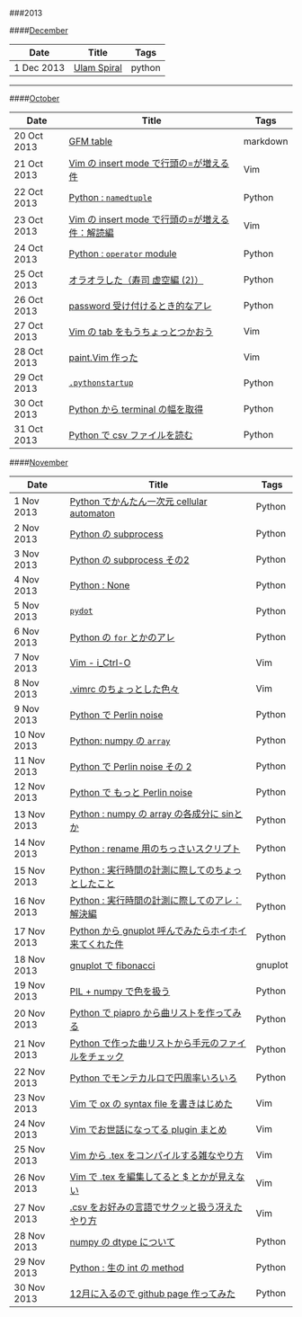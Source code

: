 ###2013

####[December](./2013/Dec)

|Date       |Title                                                                                     |Tags    |
|-----------|------------------------------------------------------------------------------------------|--------|
|1 Dec 2013 |[Ulam Spiral](./2013/Dec/01.python-Ulam-spiral.md)                                        |python  |

---

####[October](./2013/Oct)

|Date       |Title                                                                                     |Tags    |
|-----------|------------------------------------------------------------------------------------------|--------|
|20 Oct 2013|[GFM table](./2013/Oct/20.gfmtable.md)                                                    |markdown|
|21 Oct 2013|[Vim の insert mode で行頭の=が増える件](./2013/Oct/21.vim-doubleequal.md)                |Vim     |
|22 Oct 2013|[Python : `namedtuple`](./2013/Oct/22.python-namedtuple.md)                               |Python  |
|23 Oct 2013|[Vim の insert mode で行頭の=が増える件：解読編](./2013/Oct/23.vim-doubleequal-2.md)      |Vim     |
|24 Oct 2013|[Python : `operator` module](./2013/Oct/24.python-module-operator.md)                     |Python  |
|25 Oct 2013|[オラオラした（寿司 虚空編 (2)）](./2013/Oct/25.oraora-sushi2.md)                         |Python  |
|26 Oct 2013|[password 受け付けるとき的なアレ](./2013/Oct/26.python-getpass.md)                        |Python  |
|27 Oct 2013|[Vim の tab をもうちょっとつかおう](./2013/Oct/27.Vim-tabs.md)                            |Vim     |
|28 Oct 2013|[paint.Vim 作った](./2013/Oct/28.vim-paint.md)                                            |Vim     |
|29 Oct 2013|[`.pythonstartup`](./2013/Oct/29.pythonstartup.md)                                        |Python  |
|30 Oct 2013|[Python から terminal の幅を取得](./2013/Oct/30.python-consolewidth.md)                   |Python  |
|31 Oct 2013|[Python で csv ファイルを読む](./2013/Oct/31-python-readcsv.md)                           |Python  |

####[November](./2013/Nov)

|Date       |Title                                                                                     |Tags    |
|-----------|------------------------------------------------------------------------------------------|--------|
|1 Nov 2013 |[Python でかんたん一次元 cellular automaton](./2013/Nov/1.python-ca.md)                   |Python  |
|2 Nov 2013 |[Python の subprocess](./2013/Nov/2.python-subprocess.md)                                 |Python  |
|3 Nov 2013 |[Python の subprocess その2](./2013/Nov/3.python-subprocess-2.md)                         |Python  |
|4 Nov 2013 |[Python : None](./2013/Nov/4.python-None-comparison.md)                                   |Python  |
|5 Nov 2013 |[`pydot`](./2013/Nov/5.python-pydot.md)                                                   |Python  |
|6 Nov 2013 |[Python の `for` とかのアレ](./2013/Nov/6.python-for-refresh.md)                          |Python  |
|7 Nov 2013 |[Vim - i_Ctrl-O](./2013/Nov/7.vim-i_CTRL-O.md)                                            |Vim     |
|8 Nov 2013 |[.vimrc のちょっとした色々]( ./2013/Nov/8.vimrc-settings.md)                              |Vim     |
|9 Nov 2013 |[Python で Perlin noise](./2013/Nov/9.python-perlinnoise.md)                              |Python  |
|10 Nov 2013|[Python: numpy の `array`](./2013/Nov/10.python-numpy-arrays.md)                          |Python  |
|11 Nov 2013|[Python で Perlin noise その 2](./2013/Nov/11.python-perlinnoise-multi.md)                |Python  |
|12 Nov 2013|[Python で もっと Perlin noise](./2013/Nov/12.python-perlinnoise-more.md)                 |Python  |
|13 Nov 2013|[Python : numpy の array の各成分に sinとか](./2013/Nov/13.python-numpy-sin.md)           |Python  |
|14 Nov 2013|[Python : rename 用のちっさいスクリプト](./2013/Nov/14.python-handy-renamer.md)           |Python  |
|15 Nov 2013|[Python : 実行時間の計測に際してのちょっとしたこと](./2013/Nov/15.python-timing.md)       |Python  |
|16 Nov 2013|[Python : 実行時間の計測に際してのアレ：解決編](./2013/Nov/16.python-timing-solved.md)    |Python  |
|17 Nov 2013|[Python から gnuplot 呼んでみたらホイホイ来てくれた件](./2013/Nov/17.python-gnuplot.md)   |Python  |
|18 Nov 2013|[gnuplot で fibonacci](./2013/Nov/18.gnuplot-fib.md)                                      |gnuplot |
|19 Nov 2013|[PIL + numpy で色を扱う](./2013/Nov/19.PIL-couleur.md)                                    |Python  |
|20 Nov 2013|[Python で piapro から曲リストを作ってみる](./2013/Nov/20.piapro-songlist.md)             |Python  |
|21 Nov 2013|[Python で作った曲リストから手元のファイルをチェック](./2013/Nov/21.check-song-lengths.md)|Python  |
|22 Nov 2013|[Python でモンテカルロで円周率いろいろ](./2013/Nov/22.python-montecarlo.md)               |Python  |
|23 Nov 2013|[Vim で ox の syntax file を書きはじめた](./2013/Nov/23.vim-ox01.md)                      |Vim     |
|24 Nov 2013|[Vim でお世話になってる plugin まとめ](./2013/Nov/24.vim-plugins.md)                      |Vim     |
|25 Nov 2013|[Vim から .tex をコンパイルする雑なやり方](./2013/Nov/25.vim-compile-tex.md)              |Vim     |
|26 Nov 2013|[Vim で .tex を編集してると $ とかが見えない](./2013/Nov/26.vim-conceal-tex.md)           |Vim     |
|27 Nov 2013|[.csv をお好みの言語でサクッと扱う冴えたやり方](./2013/Nov/27.python-csv-vim.md)          |Vim     |
|28 Nov 2013|[numpy の dtype について](./2013/Nov/28.np.dtype.md)                                      |Python  |
|29 Nov 2013|[Python : 生の int の method](./2013/Nov/29.python-rawint-methods.md)                     |Python  |
|30 Nov 2013|[12月に入るので github page 作ってみた](./2013/Nov/30.eo-nov-and-io.md)                   |Python  |
